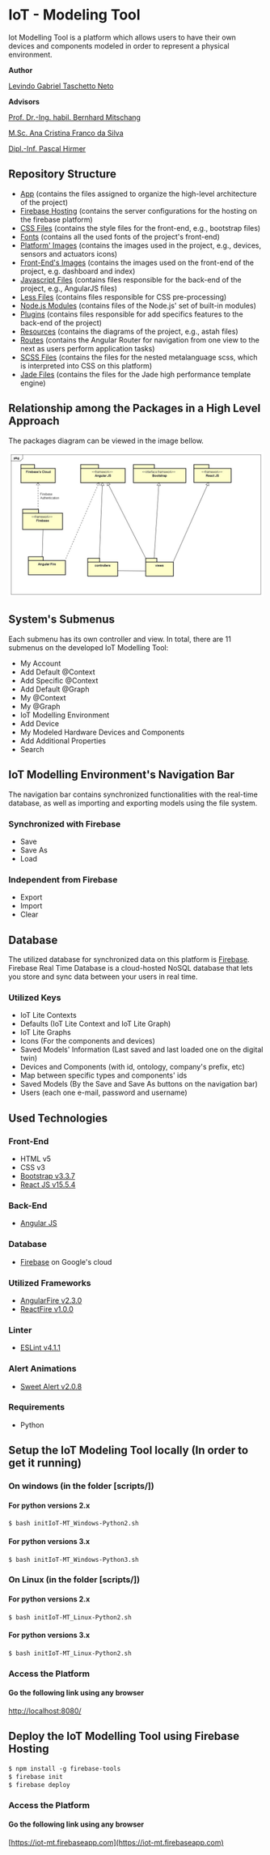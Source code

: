 # IoT - Modeling Tool

Iot Modelling Tool is a platform which allows users to have their own devices and components modeled in order to represent a physical environment.


__Author__

[Levindo Gabriel Taschetto Neto](http://levindoneto.github.io/)

__Advisors__

[Prof. Dr.-Ing. habil. Bernhard Mitschang](https://www.ipvs.uni-stuttgart.de/abteilungen/as/abteilung/mitarbeiter/bernhard.mitschang)

[M.Sc. Ana Cristina Franco da Silva](https://www.ipvs.uni-stuttgart.de/abteilungen/as/abteilung/mitarbeiter/Ana.Franco)

[Dipl.-Inf. Pascal Hirmer](https://www.ipvs.uni-stuttgart.de/abteilungen/as/abteilung/mitarbeiter/Pascal.Hirmer)


## Repository Structure

* [App](public/app) (contains the files assigned to organize the high-level architecture of the project)
* [Firebase Hosting](public/bin) (contains the server configurations for the hosting on the firebase platform)
* [CSS Files](public/css) (contains the style files for the front-end, e.g., bootstrap files)
* [Fonts](public/fonts) (contains all the used fonts of the project's front-end)
* [Platform' Images](public/images) (contains the images used in the project, e.g., devices, sensors and actuators icons)
* [Front-End's Images](public/images) (contains the images used on the front-end of the project, e.g. dashboard and index)
* [Javascript Files](public/js) (contains files responsible for the back-end of the project, e.g., AngularJS files)
* [Less Files](public/less) (contains files responsible for CSS pre-processing)
* [Node.js Modules](public/node_modules) (contains files of the Node.js' set of built-in modules)
* [Plugins](public/plugins) (contains files responsible for add specifics features to the back-end of the project)
* [Resources](public/resources) (contains the diagrams of the project, e.g., astah files)
* [Routes](public/routes) (contains the Angular Router for navigation from one view to the next as users perform application tasks)
* [SCSS Files](public/scss) (contains the files for the nested metalanguage scss, which is interpreted into CSS on this platform)
* [Jade Files](public/views) (contains the files for the Jade high performance template engine)

## Relationship among the Packages in a High Level Approach

The packages diagram can be viewed in the image bellow.

![packages](public/resources/packages.jpg)

## System's Submenus

Each submenu has its own controller and view. In total, there are 11 submenus on the developed IoT Modelling Tool:

* My Account
* Add Default @Context
* Add Specific @Context
* Add Default @Graph
* My @Context
* My @Graph
* IoT Modelling Environment
* Add Device
* My Modeled Hardware Devices and Components
* Add Additional Properties
* Search

## IoT Modelling Environment's Navigation Bar

The navigation bar contains synchronized functionalities with the real-time database, as well as importing and exporting models using the file system.

### Synchronized with Firebase
* Save
* Save As
* Load

### Independent from Firebase
* Export
* Import
* Clear

## Database

The utilized database for synchronized data on this platform is [Firebase](https://firebase.google.com/).
Firebase Real Time Database is a cloud-hosted NoSQL database that lets you store and sync data between your users in real time.

### Utilized Keys

* IoT Lite Contexts
* Defaults (IoT Lite Context and IoT Lite Graph)
* IoT Lite Graphs
* Icons (For the components and devices)
* Saved Models' Information (Last saved and last loaded one on the digital twin)
* Devices and Components (with id, ontology, company's prefix, etc)
* Map between specific types and components' ids
* Saved Models (By the Save and Save As buttons on the navigation bar)
* Users (each one e-mail, password and username)

## Used Technologies

### Front-End

* HTML v5
* CSS v3
* [Bootstrap v3.3.7](http://getbootstrap.com/)
* [React JS v15.5.4](https://facebook.github.io/react/)

### Back-End

* [Angular JS](https://angularjs.org/)

### Database

* [Firebase](https://firebase.google.com) on Google's cloud

### Utilized Frameworks

* [AngularFire v2.3.0](https://github.com/firebase/angularfire)
* [ReactFire v1.0.0](https://github.com/firebase/reactfire)

### Linter

* [ESLint v4.1.1](https://marketplace.visualstudio.com/items?itemName=dbaeumer.vscode-eslint)

### Alert Animations

* [Sweet Alert v2.0.8](https://sweetalert.js.org)

### Requirements
* Python

## Setup the IoT Modeling Tool locally (In order to get it running)

### On windows (in the folder [scripts/])

#### For python versions 2.x
```terminal
$ bash initIoT-MT_Windows-Python2.sh
```

#### For python versions 3.x
```terminal
$ bash initIoT-MT_Windows-Python3.sh
```

### On Linux (in the folder [scripts/])
#### For python versions 2.x
```terminal
$ bash initIoT-MT_Linux-Python2.sh
```

#### For python versions 3.x
```terminal
$ bash initIoT-MT_Linux-Python2.sh
```

### Access the Platform
#### Go the following link using any browser
[http://localhost:8080/](http://localhost:8080/)


## Deploy the IoT Modelling Tool using Firebase Hosting
```terminal
$ npm install -g firebase-tools
$ firebase init
$ firebase deploy
```

### Access the Platform
#### Go the following link using any browser
[https://iot-mt.firebaseapp.com](https://iot-mt.firebaseapp.com)

